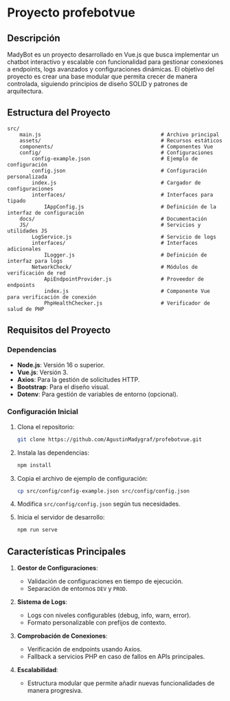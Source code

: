 # Proyecto profebotvue

## Descripción
MadyBot es un proyecto desarrollado en Vue.js que busca implementar un chatbot interactivo y escalable con funcionalidad para gestionar conexiones a endpoints, logs avanzados y configuraciones dinámicas. El objetivo del proyecto es crear una base modular que permita crecer de manera controlada, siguiendo principios de diseño SOLID y patrones de arquitectura.

## Estructura del Proyecto
```
src/
    main.js                                       # Archivo principal
    assets/                                       # Recursos estáticos
    components/                                   # Componentes Vue
    config/                                       # Configuraciones
        config-example.json                       # Ejemplo de configuración
        config.json                               # Configuración personalizada
        index.js                                  # Cargador de configuraciones
        interfaces/                               # Interfaces para tipado
            IAppConfig.js                         # Definición de la interfaz de configuración
    docs/                                         # Documentación
    JS/                                           # Servicios y utilidades JS
        LogService.js                             # Servicio de logs
        interfaces/                               # Interfaces adicionales
            ILogger.js                            # Definición de interfaz para logs
        NetworkCheck/                             # Módulos de verificación de red
            ApiEndpointProvider.js                # Proveedor de endpoints
            index.js                              # Componente Vue para verificación de conexión
            PhpHealthChecker.js                   # Verificador de salud de PHP
```

## Requisitos del Proyecto

### Dependencias
- **Node.js**: Versión 16 o superior.
- **Vue.js**: Versión 3.
- **Axios**: Para la gestión de solicitudes HTTP.
- **Bootstrap**: Para el diseño visual.
- **Dotenv**: Para gestión de variables de entorno (opcional).

### Configuración Inicial
1. Clona el repositorio:
   ```bash
   git clone https://github.com/AgustinMadygraf/profebotvue.git
   ```
2. Instala las dependencias:
   ```bash
   npm install
   ```
3. Copia el archivo de ejemplo de configuración:
   ```bash
   cp src/config/config-example.json src/config/config.json
   ```
4. Modifica `src/config/config.json` según tus necesidades.

5. Inicia el servidor de desarrollo:
   ```bash
   npm run serve
   ```

## Características Principales
1. **Gestor de Configuraciones**:
   - Validación de configuraciones en tiempo de ejecución.
   - Separación de entornos `DEV` y `PROD`.

2. **Sistema de Logs**:
   - Logs con niveles configurables (debug, info, warn, error).
   - Formato personalizable con prefijos de contexto.

3. **Comprobación de Conexiones**:
   - Verificación de endpoints usando Axios.
   - Fallback a servicios PHP en caso de fallos en APIs principales.

4. **Escalabilidad**:
   - Estructura modular que permite añadir nuevas funcionalidades de manera progresiva.

